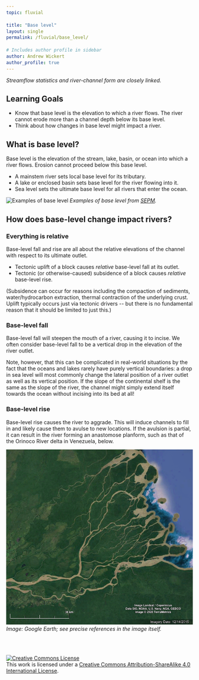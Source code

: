 ```yaml
---
topic: fluvial

title: "Base level"
layout: single
permalink: /fluvial/base_level/

# Includes author profile in sidebar
author: Andrew Wickert
author_profile: true
---
```


*Streamflow statistics and river-channel form are closely linked.*

## Learning Goals
* Know that base level is the elevation to which a river flows. The river cannot erode more than a channel depth below its base level.
* Think about how changes in base level might impact a river.

## What is base level?

Base level is the elevation of the stream, lake, basin, or ocean into which a river flows. Erosion cannot proceed below this base level.

* A mainstem river sets local base level for its tributary.
* A lake or enclosed basin sets base level for the river flowing into it.
* Sea level sets the ultimate base level for all rivers that enter the ocean.

![Examples of base level](http://www.sepmstrata.org/CMS_Images/07FigBaseLevel.jpg)
*Examples of base level from [SEPM](http://www.sepmstrata.org/Terminology.aspx?id=base%20level).*

## How does base-level change impact rivers?

### Everything is relative

Base-level fall and rise are all about the relative elevations of the channel with respect to its ultimate outlet.
* Tectonic uplift of a block causes *relative* base-level fall at its outlet.
* Tectonic (or otherwise-caused) subsidence of a block causes *relative* base-level rise.

(Subsidence can occur for reasons including the compaction of sediments, water/hydrocarbon extraction, thermal contraction of the underlying crust. Uplift typically occurs just via tectonic drivers -- but there is no fundamental reason that it should be limited to just this.)

### Base-level fall

Base-level fall will steepen the mouth of a river, causing it to incise. We often consider base-level fall to be a vertical drop in the elevation of the river outlet.

Note, however, that this can be complicated in real-world situations by the fact that the oceans and lakes rarely have purely vertical boundaries: a drop in sea level will most commonly change the lateral position of a river outlet as well as its vertical position. If the slope of the continental shelf is the same as the slope of the river, the channel might simply extend itself towards the ocean without incising into its bed at all!

### Base-level rise

Base-level rise causes the river to aggrade. This will induce channels to fill in and likely cause them to avulse to new locations. If the avulsion is partial, it can result in the river forming an anastomose planform, such as that of the Orinoco River delta in Venezuela, below.

![Anastomose channels on the Orinoco delta](/assets/images/fluvial/orinoco_delta.png)
*Image: Google Earth; see precise references in the image itself.*

<br/>
<br/>

<a rel="license" href="http://creativecommons.org/licenses/by-sa/4.0/"><img alt="Creative Commons License" style="border-width:0" src="https://i.creativecommons.org/l/by-sa/4.0/88x31.png" /></a><br />This work is licensed under a <a rel="license" href="http://creativecommons.org/licenses/by-sa/4.0/">Creative Commons Attribution-ShareAlike 4.0 International License</a>.
